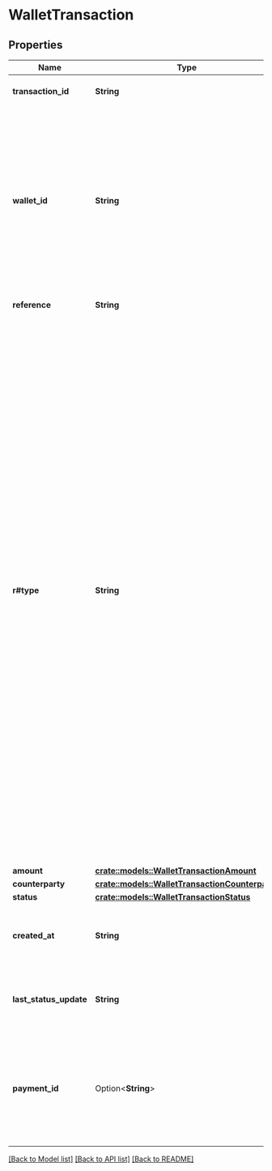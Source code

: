 # WalletTransaction

## Properties

Name | Type | Description | Notes
------------ | ------------- | ------------- | -------------
**transaction_id** | **String** | A unique ID identifying the transaction | 
**wallet_id** | **String** | The EMI (E-Money Institution) wallet that this payment is associated with, if any. This wallet is used as an intermediary account to enable Plaid to reconcile the settlement of funds for Payment Initiation requests. | 
**reference** | **String** | A reference for the transaction | 
**r#type** | **String** | The type of the transaction. The supported transaction types that are returned are: `BANK_TRANSFER:` a transaction which credits an e-wallet through an external bank transfer.  `PAYOUT:` a transaction which debits an e-wallet by disbursing funds to a counterparty.  `PIS_PAY_IN:` a payment which credits an e-wallet through Plaid's Payment Initiation Services (PIS) APIs. For more information see the [Payment Initiation endpoints](https://plaid.com/docs/api/products/payment-initiation/).  `REFUND:` a transaction which debits an e-wallet by refunding a previously initiated payment made through Plaid's [PIS APIs](https://plaid.com/docs/api/products/payment-initiation/).  `FUNDS_SWEEP`: an automated transaction which debits funds from an e-wallet to a designated client-owned account. | 
**amount** | [**crate::models::WalletTransactionAmount**](WalletTransactionAmount.md) |  | 
**counterparty** | [**crate::models::WalletTransactionCounterparty**](WalletTransactionCounterparty.md) |  | 
**status** | [**crate::models::WalletTransactionStatus**](WalletTransactionStatus.md) |  | 
**created_at** | **String** | Timestamp when the transaction was created, in [ISO 8601](https://wikipedia.org/wiki/ISO_8601) format. | 
**last_status_update** | **String** | The date and time of the last time the `status` was updated, in IS0 8601 format | 
**payment_id** | Option<**String**> | The payment id that this transaction is associated with, if any. This is present only for transaction types `PIS_PAY_IN` and `REFUND`. | [optional]

[[Back to Model list]](../README.md#documentation-for-models) [[Back to API list]](../README.md#documentation-for-api-endpoints) [[Back to README]](../README.md)


